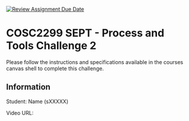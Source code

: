[![Review Assignment Due Date](https://classroom.github.com/assets/deadline-readme-button-24ddc0f5d75046c5622901739e7c5dd533143b0c8e959d652212380cedb1ea36.svg)](https://classroom.github.com/a/ylJxTHot)
# COSC2299 SEPT - Process and Tools Challenge 2

Please follow the instructions and specifications available in the courses canvas shell to complete this challenge.

## Information

Student: Name (sXXXXX)

Video URL: <INSERT YOUR VIDEO URL HERE> 

